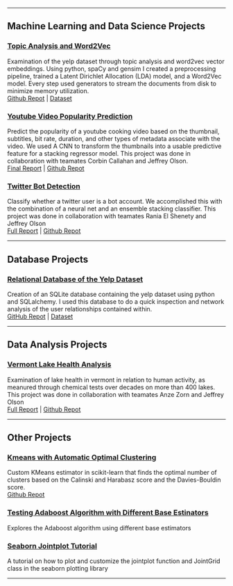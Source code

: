
---
## Machine Learning and Data Science Projects

### [Topic Analysis and Word2Vec](/Topic_analysis_word2vec.md)

Examination of the yelp dataset through topic analysis and word2vec vector embeddings. Using python, spaCy and gensim I created a preprocessing pipeline, trained a Latent Dirichlet Allocation (LDA) model, and a Word2Vec model. Every step used generators to stream the documents from disk to minimize memory utilization.<br>
[Github Repot](https://github.com/Alkoopman85/Word2Vec-and-Topic-Analysis-Yelp-Reviews) | [Dataset](https://www.yelp.com/dataset)


### [Youtube Video Popularity Prediction](/youtube_popularity.md)
Predict the popularity of a youtube cooking video based on the thumbnail, subtitles, bit rate, duration, and other types of metadata associate with the video. We used A CNN to transform the thumbnails into a usable predictive feature for a stacking regressor model. This project was done in collaboration with teamates Corbin Callahan and Jeffrey Olson.<br>
[Final Report](https://medium.com/@team_popular/predicting-youtube-cooking-video-popularity-a5b841732e2d) | [Github Repot](https://github.com/corbinscahalan/SIADS699-capstone-project)


### [Twitter Bot Detection](/twitter_bot_detection.md)
Classify whether a twitter user is a bot account. We accomplished this with the combination of a neural net and an ensemble stacking classifier. This project was done in collaboration with teamates Rania El Shenety and Jeffrey Olson<br>
[Full Report](https://medium.com/@algebraizable/twitter-bot-detection-a1ae1a466804) | [Github Repot](https://github.com/MarlonShakespeare/Milestone-2)

---

## Database Projects

### [Relational Database of the Yelp Dataset](/yelp_database.md)

Creation of an SQLite database containing the yelp dataset using python and SQLalchemy. I used this database to do a quick inspection and network analysis of the user relationships contained within.<br>
[GitHub Repot](https://github.com/Alkoopman85/Yelp_sqlite_database) | [Dataset](https://www.yelp.com/dataset)

---

## Data Analysis Projects

### [Vermont Lake Health Analysis](/vermont_lake_health.md)
Examination of lake health in vermont in relation to human activity, as meanured through chemical tests over decades on more than 400 lakes. This project was done in collaboration with teamates Anze Zorn and Jeffrey Olson<br>
[Full Report](/pdfs/10-jeffols-azorin-alevink.pdf) | [Github Repot](https://github.com/zorinAnze/Vermont-Lake-Health)

---

## Other Projects

### [Kmeans with Automatic Optimal Clustering](/kmeans_optimalk.md)
Custom KMeans estimator in scikit-learn that finds the optimal number of clusters based on the Calinski and Harabasz score and the Davies-Bouldin score.<br>
[Github Repot](https://github.com/Alkoopman85/optimal_k_kmeans)

### [Testing Adaboost Algorithm with Different Base Estinators](https://github.com/Alkoopman85/Adaboost-Comparison)
Explores the Adaboost algorithm using different base estimators

### [Seaborn Jointplot Tutorial](https://github.com/Alkoopman85/Seaborn-jointplt-and-joint-grid-tutorial)
A tutorial on how to plot and customize the jointplot function and JointGrid class in the seaborn plotting library

---